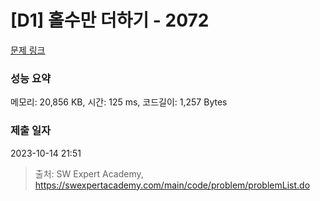 # [D1] 홀수만 더하기 - 2072 

[문제 링크](https://swexpertacademy.com/main/code/problem/problemDetail.do?contestProbId=AV5QSEhaA5sDFAUq) 

### 성능 요약

메모리: 20,856 KB, 시간: 125 ms, 코드길이: 1,257 Bytes

### 제출 일자

2023-10-14 21:51



> 출처: SW Expert Academy, https://swexpertacademy.com/main/code/problem/problemList.do